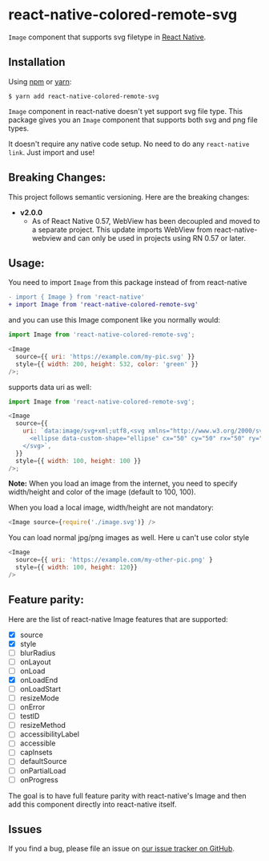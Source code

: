 # react-native-colored-remote-svg

`Image` component that supports svg filetype in
[React Native](https://facebook.github.io/react-native).

## Installation

Using [npm](https://www.npmjs.com/) or [yarn](https://yarnpkg.com/):

    $ yarn add react-native-colored-remote-svg

`Image` component in react-native doesn't yet support svg file type. This
package gives you an `Image` component that supports both svg and png file
types.

It doesn't require any native code setup. No need to do any `react-native link`.
Just import and use!

## Breaking Changes:

This project follows semantic versioning. Here are the breaking changes:

- **v2.0.0**
  - As of React Native 0.57, WebView has been decoupled and moved to a separate
    project. This update imports WebView from react-native-webview and can only
    be used in projects using RN 0.57 or later.

## Usage:

You need to import `Image` from this package instead of from react-native

```diff
- import { Image } from 'react-native'
+ import Image from 'react-native-colored-remote-svg'
```

and you can use this Image component like you normally would:

```js
import Image from 'react-native-colored-remote-svg';

<Image
  source={{ uri: 'https://example.com/my-pic.svg' }}
  style={{ width: 200, height: 532, color: 'green' }}
/>;
```

supports data uri as well:

```js
import Image from 'react-native-colored-remote-svg';

<Image
  source={{
    uri: `data:image/svg+xml;utf8,<svg xmlns="http://www.w3.org/2000/svg" width="100px" height="100px"  viewBox="0 0 100 100">
      <ellipse data-custom-shape="ellipse" cx="50" cy="50" rx="50" ry="50" fill="green"  stroke="#00FF00" stroke-width ="2" />
    </svg>`,
  }}
  style={{ width: 100, height: 100 }}
/>;
```

**Note:** When you load an image from the internet, you need to specify
width/height and color of the image (default to 100, 100).

When you load a local image, width/height are not mandatory:

```js
<Image source={require('./image.svg')} />
```

You can load normal jpg/png images as well. Here u can't use color style

```js
<Image
  source={{ uri: 'https://example.com/my-other-pic.png' }
  style={{ width: 100, height: 120}}
/>
```

## Feature parity:

Here are the list of react-native Image features that are supported:

- [x] source
- [x] style
- [ ] blurRadius
- [ ] onLayout
- [ ] onLoad
- [x] onLoadEnd
- [ ] onLoadStart
- [ ] resizeMode
- [ ] onError
- [ ] testID
- [ ] resizeMethod
- [ ] accessibilityLabel
- [ ] accessible
- [ ] capInsets
- [ ] defaultSource
- [ ] onPartialLoad
- [ ] onProgress

The goal is to have full feature parity with react-native's Image and then add
this component directly into react-native itself.

## Issues

If you find a bug, please file an issue on
[our issue tracker on GitHub](https://facebook.github.io/react-native-remote-svg/issues).
